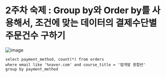 # 2주차 숙제 : Group by와 Order by를 사용해서, 조건에 맞는 데이터의 결제수단별 주문건수 구하기
![image](https://user-images.githubusercontent.com/97568475/194246662-e82f5b34-6ae3-4b0c-a84f-46ccc4877e00.png)



```mysql
select payment_method, count(*) from orders
where email like '%naver.com' and course_title = '앱개발 종합반'
group by payment_method
```
